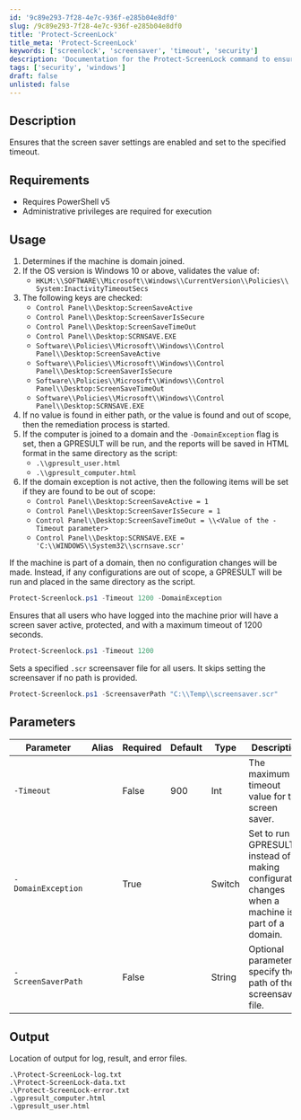 ```yaml
---
id: '9c89e293-7f28-4e7c-936f-e285b04e8df0'
slug: /9c89e293-7f28-4e7c-936f-e285b04e8df0
title: 'Protect-ScreenLock'
title_meta: 'Protect-ScreenLock'
keywords: ['screenlock', 'screensaver', 'timeout', 'security']
description: 'Documentation for the Protect-ScreenLock command to ensure screen saver settings are enabled and set to a specified timeout.'
tags: ['security', 'windows']
draft: false
unlisted: false
---
```


## Description
Ensures that the screen saver settings are enabled and set to the specified timeout.

## Requirements
- Requires PowerShell v5
- Administrative privileges are required for execution

## Usage
1. Determines if the machine is domain joined.
2. If the OS version is Windows 10 or above, validates the value of:
   - `HKLM:\\SOFTWARE\\Microsoft\\Windows\\CurrentVersion\\Policies\\System:InactivityTimeoutSecs`
3. The following keys are checked:
   - `Control Panel\\Desktop:ScreenSaveActive`
   - `Control Panel\\Desktop:ScreenSaverIsSecure`
   - `Control Panel\\Desktop:ScreenSaveTimeOut`
   - `Control Panel\\Desktop:SCRNSAVE.EXE`
   - `Software\\Policies\\Microsoft\\Windows\\Control Panel\\Desktop:ScreenSaveActive`
   - `Software\\Policies\\Microsoft\\Windows\\Control Panel\\Desktop:ScreenSaverIsSecure`
   - `Software\\Policies\\Microsoft\\Windows\\Control Panel\\Desktop:ScreenSaveTimeOut`
   - `Software\\Policies\\Microsoft\\Windows\\Control Panel\\Desktop:SCRNSAVE.EXE`
4. If no value is found in either path, or the value is found and out of scope, then the remediation process is started.
5. If the computer is joined to a domain and the `-DomainException` flag is set, then a GPRESULT will be run, and the reports will be saved in HTML format in the same directory as the script:
   - `.\\gpresult_user.html`
   - `.\\gpresult_computer.html`
6. If the domain exception is not active, then the following items will be set if they are found to be out of scope:
   - `Control Panel\\Desktop:ScreenSaveActive = 1`
   - `Control Panel\\Desktop:ScreenSaverIsSecure = 1`
   - `Control Panel\\Desktop:ScreenSaveTimeOut = \\<Value of the -Timeout parameter>`
   - `Control Panel\\Desktop:SCRNSAVE.EXE = 'C:\\WINDOWS\\System32\\scrnsave.scr'`

If the machine is part of a domain, then no configuration changes will be made. Instead, if any configurations are out of scope, a GPRESULT will be run and placed in the same directory as the script.

```powershell
Protect-Screenlock.ps1 -Timeout 1200 -DomainException
```

Ensures that all users who have logged into the machine prior will have a screen saver active, protected, and with a maximum timeout of 1200 seconds.

```powershell
Protect-Screenlock.ps1 -Timeout 1200
```

Sets a specified `.scr` screensaver file for all users. It skips setting the screensaver if no path is provided.

```powershell
Protect-Screenlock.ps1 -ScreensaverPath "C:\\Temp\\screensaver.scr"
```

## Parameters
| Parameter          | Alias | Required  | Default   | Type      | Description                               |
| ------------------ | ----- | --------- | --------- | --------- | ----------------------------------------- |
| `-Timeout`         |       | False     | 900       | Int       | The maximum timeout value for the screen saver. |
| `-DomainException` |       | True      |           | Switch    | Set to run a GPRESULT instead of making configuration changes when a machine is part of a domain. |
| `-ScreenSaverPath` |       | False     |           | String    | Optional parameter to specify the path of the screensaver file. |

## Output
Location of output for log, result, and error files.

```
.\Protect-ScreenLock-log.txt
.\Protect-ScreenLock-data.txt
.\Protect-ScreenLock-error.txt
.\gpresult_computer.html
.\gpresult_user.html
```
